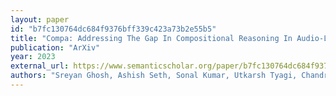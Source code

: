```yaml
---
layout: paper
id: "b7fc130764dc684f9376bff339c423a73b2e55b5"
title: "Compa: Addressing The Gap In Compositional Reasoning In Audio-Language Models"
publication: "ArXiv"
year: 2023
external_url: https://www.semanticscholar.org/paper/b7fc130764dc684f9376bff339c423a73b2e55b5
authors: "Sreyan Ghosh, Ashish Seth, Sonal Kumar, Utkarsh Tyagi, Chandra Kiran Reddy Evuru, S. Ramaneswaran, S. Sakshi, Oriol Nieto, R. Duraiswami, Dinesh Manocha"
---
```


